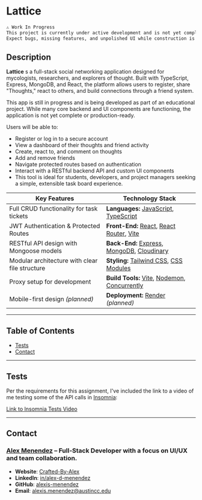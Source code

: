 # Lattice

```md
⚠️ Work In Progress
This project is currently under active development and is not yet complete.
Expect bugs, missing features, and unpolished UI while construction is underway.
```

## **Description**

**Lattice** s a full-stack social networking application designed for mycologists, researchers, and explorers of thought. Built with TypeScript, Express, MongoDB, and React, the platform allows users to register, share "Thoughts," react to others, and build connections through a friend system.

This app is still in progress and is being developed as part of an educational project. While many core backend and UI components are functioning, the application is not yet complete or production-ready.

Users will be able to:

* Register or log in to a secure account
* View a dashboard of their thoughts and friend activity
* Create, react to, and comment on thoughts
* Add and remove friends
* Navigate protected routes based on authentication
* Interact with a RESTful backend API and custom UI components
* This tool is ideal for students, developers, and project managers seeking a simple, extensible task board experience.

| **Key Features**                               | **Technology Stack**                                                                                                                      |
| ---------------------------------------------- | ----------------------------------------------------------------------------------------------------------------------------------------- |
| Full CRUD functionality for task tickets       | **Languages:** [JavaScript](https://developer.mozilla.org/), [TypeScript](https://www.typescriptlang.org/)                                |
| JWT Authentication & Protected Routes          | **Front-End:** [React](https://react.dev/), [React Router](https://reactrouter.com/), [Vite](https://vitejs.dev/)                         |
| RESTful API design with Mongoose models        | **Back-End:** [Express](https://expressjs.com/), [MongoDB](https://www.mongodb.com/), [Cloudinary](https://cloudinary.com/)               |
| Modular architecture with clear file structure | **Styling:** [Tailwind CSS](https://tailwindcss.com/), [CSS Modules](https://github.com/css-modules/css-modules)                          |
| Proxy setup for development                    | **Build Tools:** [Vite](https://vitejs.dev/), [Nodemon](https://nodemon.io/), [Concurrently](https://www.npmjs.com/package/concurrently)  |
| Mobile-first design *(planned)*                | **Deployment:** [Render](https://render.com/) *(planned)*                                                                                 |

---

## Table of Contents

- [Tests](#tests)
- [Contact](#contact)

---

## Tests

Per the requirements for this assignment, I've included the link to a video of me testing some of the API calls in [Insomnia](https://insomnia.rest/):

[Link to Insomnia Tests Video](https://drive.google.com/drive/folders/1-Ff98yyt8dmNVp-lFOMCcmoHGFwO9LqH?dmr=1&ec=wgc-drive-hero-goto)

---

## Contact

### [**Alex Menendez**](https://alex-menendez.onrender.com/) – Full-Stack Developer with a focus on UI/UX and team collaboration.

- **Website**: [Crafted-By-Alex](https://alex-menendez.onrender.com/)
- **LinkedIn**: [in/alex-d-menendez](https://www.linkedin.com/in/alex-d-menendez/)
- **GitHub**: [alexis-menendez](https://github.com/alexis-menendez)
- **Email**: [alexis.menendez@austincc.edu](https://alex-menendez.onrender.com/contact)
